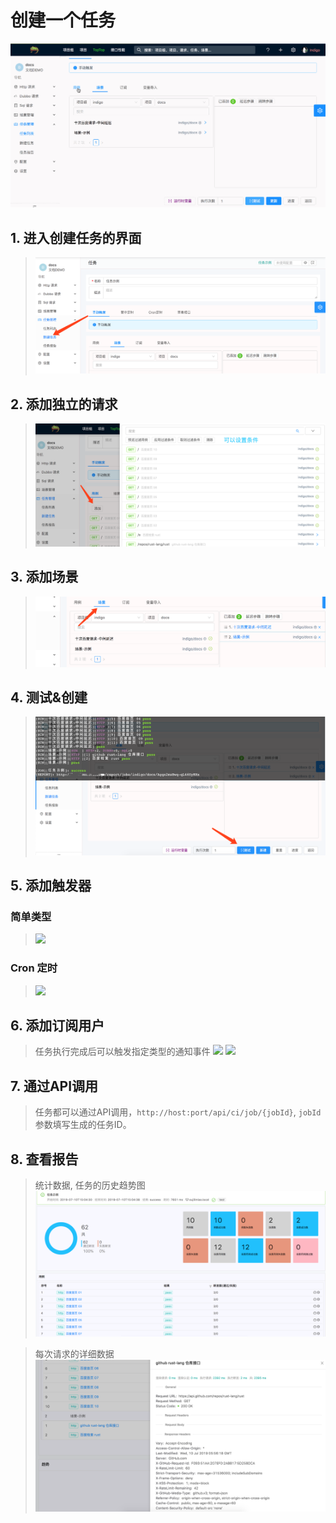 # 创建一个任务

![](./gif/job.gif)

## 1. 进入创建任务的界面
> ![](./images/create-a-job-start.png)

## 2. 添加独立的请求

> ![](./images/create-a-job-filter.png)

## 3. 添加场景
> ![](./images/create-a-job-scenario.png)

## 4. 测试&创建
> ![](./images/create-a-job-test-new.png)

## 5. 添加触发器

### 简单类型
> ![](./images/create-a-job-trigger-simple.png)

### Cron 定时
> ![](./images/create-a-job-trigger-cron.png)

## 6. 添加订阅用户
> 任务执行完成后可以触发指定类型的通知事件
> ![](./images/create-a-job-subscriber.png)
> ![](./images/create-a-job-subscriber-types.png)

## 7. 通过API调用
> 任务都可以通过API调用，`http://host:port/api/ci/job/{jobId}`, `jobId` 参数填写生成的任务ID。

## 8. 查看报告
> 统计数据, 任务的历史趋势图
> ![](./images/create-a-job-report.png)

> 每次请求的详细数据
> ![](./images/create-a-job-report-item.png)
